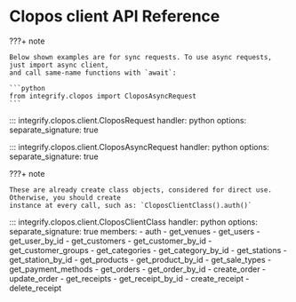 # Clopos client API Reference

???+ note

    Below shown examples are for sync requests. To use async requests, just import async client,
    and call same-name functions with `await`:

    ```python
    from integrify.clopos import CloposAsyncRequest
    ```

::: integrify.clopos.client.CloposRequest
    handler: python
    options:
      separate_signature: true

::: integrify.clopos.client.CloposAsyncRequest
    handler: python
    options:
      separate_signature: true

???+ note

    These are already create class objects, considered for direct use. Otherwise, you should create
    instance at every call, such as: `CloposClientClass().auth()`

::: integrify.clopos.client.CloposClientClass
    handler: python
    options:
      separate_signature: true
      members:
        - auth
        - get_venues
        - get_users
        - get_user_by_id
        - get_customers
        - get_customer_by_id
        - get_customer_groups
        - get_categories
        - get_category_by_id
        - get_stations
        - get_station_by_id
        - get_products
        - get_product_by_id
        - get_sale_types
        - get_payment_methods
        - get_orders
        - get_order_by_id
        - create_order
        - update_order
        - get_receipts
        - get_receipt_by_id
        - create_receipt
        - delete_receipt
